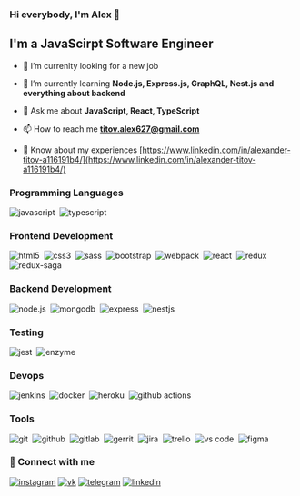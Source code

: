 ### Hi everybody, I'm Alex 👋

## I'm a JavaScirpt Software Engineer

- 👯 I’m currenlty looking for a new job

- 🌱 I’m currently learning **Node.js, Express.js, GraphQL, Nest.js and everything about backend**

- 💬 Ask me about **JavaScript, React, TypeScript**

- 📫 How to reach me **titov.alex627@gmail.com**

- 📄 Know about my experiences [https://www.linkedin.com/in/alexander-titov-a116191b4/](https://www.linkedin.com/in/alexander-titov-a116191b4/)

### Programming Languages

<img alt="javascript" src="https://img.shields.io/badge/JavaScript-F7DF1E?style=for-the-badge&logo=javascript&logoColor=black" />&nbsp;
<img alt="typescript" src="https://img.shields.io/badge/TypeScript-007ACC?style=for-the-badge&logo=typescript&logoColor=white" />&nbsp;

### Frontend Development

<img alt="html5" src="https://img.shields.io/badge/HTML5-E34F26?style=for-the-badge&logo=html5&logoColor=white" />&nbsp;
<img alt="css3" src="https://img.shields.io/badge/CSS3-1572B6?style=for-the-badge&logo=css3&logoColor=white" />&nbsp;
<img alt="sass" src="https://img.shields.io/badge/Sass-CC6699?style=for-the-badge&logo=sass&logoColor=white" />&nbsp;
<img alt="bootstrap" src="https://img.shields.io/badge/Bootstrap-563D7C?style=for-the-badge&logo=bootstrap&logoColor=white" />&nbsp;
<img alt="webpack" src="https://img.shields.io/badge/webpack-1f71b3.svg?&style=for-the-badge&logo=webpack&logoColor=fff" />&nbsp;
<img alt="react" src="https://img.shields.io/badge/React-20232A?style=for-the-badge&logo=react&logoColor=61DAFB" />&nbsp;
<img alt="redux" src="https://img.shields.io/badge/Redux-593D88?style=for-the-badge&logo=redux&logoColor=white" />&nbsp;
<img alt="redux-saga" src="https://img.shields.io/badge/redux saga-86d46b.svg?&style=for-the-badge&logo=redux-saga&logoColor=fff" />&nbsp;

### Backend Development

<img alt="node.js" src="https://img.shields.io/badge/Node.js-43853D?style=for-the-badge&logo=node.js&logoColor=white" />&nbsp;
<img alt="mongodb" src="https://img.shields.io/badge/MongoDB-4EA94B?style=for-the-badge&logo=mongodb&logoColor=white" />&nbsp;
<img alt="express" src="https://img.shields.io/badge/Express.js-404D59?style=for-the-badge" />&nbsp;
<img alt="nestjs" src="https://img.shields.io/badge/NestJS-EA2845?style=for-the-badge" />&nbsp;

### Testing

<img alt="jest" src="https://img.shields.io/badge/jest-15c213.svg?&style=for-the-badge&logo=jest&logoColor=fff1" />&nbsp;
<img alt="enzyme" src="https://img.shields.io/badge/enzyme-fe595d.svg?&style=for-the-badge&logo=enzyme&logoColor=fff1" />&nbsp;

### Devops

<img alt="jenkins" src="https://img.shields.io/badge/jenkins-61dafb.svg?&style=for-the-badge&logo=jenkins&logoColor=fff1" />&nbsp;
<img alt="docker" src="https://img.shields.io/badge/docker-2b3a42.svg?&style=for-the-badge&logo=docker&logoColor=fff" />&nbsp;
<img alt="heroku" src="https://img.shields.io/badge/Heroku-430098?style=for-the-badge&logo=heroku&logoColor=white" />&nbsp;
<img alt="github actions" src="https://img.shields.io/badge/GitHubActions-430098?style=for-the-badge&logo=githubactions&logoColor=white" />&nbsp;

### Tools

<img alt="git" src="https://img.shields.io/badge/git-1f71b3.svg?&style=for-the-badge&logo=git&logoColor=fff1" />&nbsp;
<img alt="github" src="https://img.shields.io/badge/github-2b3a42.svg?&style=for-the-badge&logo=github&logoColor=fff" />&nbsp;
<img alt="gitlab" src="https://img.shields.io/badge/gitlab-f96424.svg?&style=for-the-badge&logo=gitlab&logoColor=fff" />&nbsp;
<img alt="gerrit" src="https://img.shields.io/badge/gerrit-ffaaaa.svg?&style=for-the-badge&logo=gerrit&logoColor=fff1" />&nbsp;
<img alt="jira" src="https://img.shields.io/badge/jira-263455.svg?&style=for-the-badge&logo=jira&logoColor=fff" />&nbsp;
<img alt="trello" src="https://img.shields.io/badge/trello-0065ff.svg?&style=for-the-badge&logo=trello&logoColor=fff" />&nbsp;
<img alt="vs code" src="https://img.shields.io/badge/vs code-0066b8.svg?&style=for-the-badge&logo=visual-studio-code&logoColor=fff" />&nbsp;
<img alt="figma" src="https://img.shields.io/badge/figma-f24f1f.svg?&style=for-the-badge&logo=figma&logoColor=fff" />&nbsp;

### 🤝 Connect with me

[<img alt="instagram" src="https://img.shields.io/badge/instagram-8134af.svg?&style=for-the-badge&logo=instagram&logoColorfff" />][instagram]
[<img alt="vk" src="https://img.shields.io/badge/vkontakte-1a4b78.svg?&style=for-the-badge&logo=vk&logoColorfff" />][vk]
[<img alt="telegram" src="https://img.shields.io/badge/telegram-4995be.svg?&style=for-the-badge&logo=telegram&logoColorfff" />][telegram]
[<img alt="linkedin" src="https://img.shields.io/badge/linkedin-0077b5.svg?&style=for-the-badge&logo=linkedin&logoColorfff" />][linkedin]

[instagram]: https://instagram.com/__sashka.titov__
[vk]: https://vk.com/al.titlin
[telegram]: https://t.me/alexfacer
[linkedin]: https://www.linkedin.com/in/alexander-titov-a116191b4/
